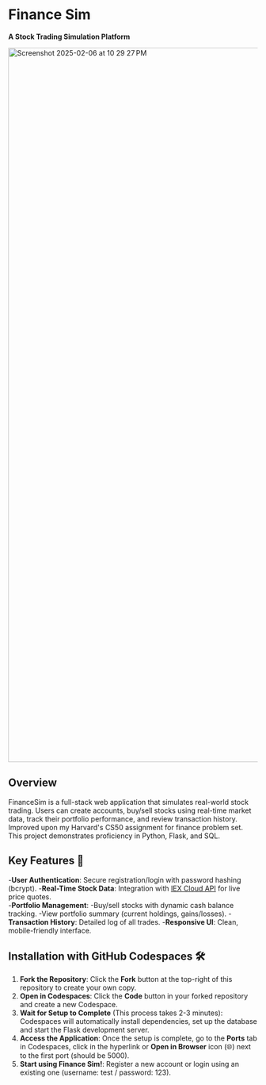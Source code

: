 # Finance Sim
**A Stock Trading Simulation Platform** 

<img width="1440" alt="Screenshot 2025-02-06 at 10 29 27 PM" src="https://github.com/user-attachments/assets/20d7c33a-bc21-42ad-84a8-62ab5d39ce2e" />

## Overview
FinanceSim is a full-stack web application that simulates real-world stock trading. Users can create accounts, buy/sell stocks using real-time market data, track their portfolio performance, and review transaction history. Improved upon my Harvard's CS50 assignment for finance problem set. This project demonstrates proficiency in Python, Flask, and SQL.

## Key Features 🚀
-**User Authentication**: Secure registration/login with password hashing (bcrypt).
-**Real-Time Stock Data**: Integration with [IEX Cloud API](https://publicapi.dev/iex-cloud-api) for live price quotes.  
-**Portfolio Management**:
  -Buy/sell stocks with dynamic cash balance tracking.
  -View portfolio summary (current holdings, gains/losses).
-**Transaction History**: Detailed log of all trades.
-**Responsive UI**: Clean, mobile-friendly interface.

## Installation with GitHub Codespaces 🛠️  
1. **Fork the Repository**: Click the **Fork** button at the top-right of this repository to create your own copy.
2. **Open in Codespaces**: Click the **Code** button in your forked repository and create a new Codespace.
3. **Wait for Setup to Complete** (This process takes 2-3 minutes): Codespaces will automatically install dependencies, set up the database and start the Flask development server. 
4. **Access the Application**: Once the setup is complete, go to the **Ports** tab in Codespaces, click in the hyperlink or **Open in Browser** icon (🌐) next to the first port (should be 5000).
5. **Start using Finance Sim!**: Register a new account or login using an existing one (username: test / password: 123). 
